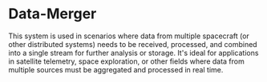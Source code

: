 # Data-Merger

This system is used in scenarios where data from multiple spacecraft (or other distributed systems) needs to be received, processed, and combined into a single stream for further analysis or storage. It's ideal for applications in satellite telemetry, space exploration, or other fields where data from multiple sources must be aggregated and processed in real time.
